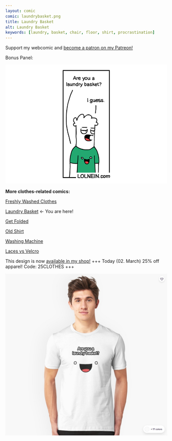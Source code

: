 ```yaml
---
layout: comic
comic: laundrybasket.png
title: Laundry Basket
alt: Laundry Basket
keywords: [laundry, basket, chair, floor, shirt, procrastination]
---
```


Support my webcomic and [become a patron on my Patreon!](https://www.patreon.com/lolnein)

Bonus Panel:

![Laundry Basket Bonus Panel](/images/laundrybasket_bonus.png)


__More clothes-related comics:__

[Freshly Washed Clothes](https://lolnein.com/2017/09/20/freshlywashedclothes/)

[Laundry Basket](https://lolnein.com/2019/04/26/laundrybasket/) <- You are here!

[Get Folded](https://lolnein.com/2020/02/12/getfolded)

[Old Shirt](https://lolnein.com/2020/02/25/oldshirt/)

[Washing Machine](https://lolnein.com/2020/02/26/washingmachine/)

[Laces vs Velcro](http://lolnein.com/2016/07/28/lacesvsvelcro/)


This design is now [available in my shop!](https://lolnein.redbubble.com) +++ Today (02. March) 25% off apparel! Code: 25CLOTHES +++

[![Laundry Basket Shirt](/images/laundrybasket_shirt2.png)](https://lolnein.redbubble.com)
